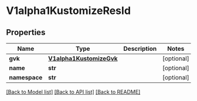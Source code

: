 # V1alpha1KustomizeResId

## Properties
Name | Type | Description | Notes
------------ | ------------- | ------------- | -------------
**gvk** | [**V1alpha1KustomizeGvk**](V1alpha1KustomizeGvk.md) |  | [optional] 
**name** | **str** |  | [optional] 
**namespace** | **str** |  | [optional] 

[[Back to Model list]](../README.md#documentation-for-models) [[Back to API list]](../README.md#documentation-for-api-endpoints) [[Back to README]](../README.md)

